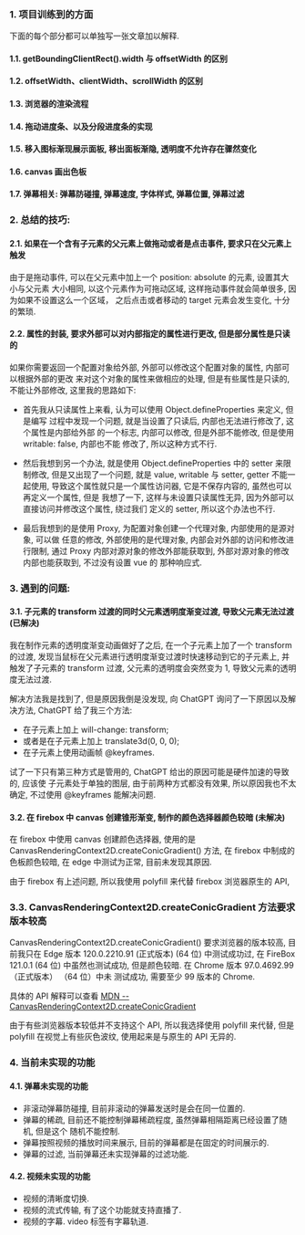 ### 1. 项目训练到的方面

下面的每个部分都可以单独写一张文章加以解释.

#### 1.1. getBoundingClientRect().width 与 offsetWidth 的区别
#### 1.2. offsetWidth、clientWidth、scrollWidth 的区别
#### 1.3. 浏览器的渲染流程
#### 1.4. 拖动进度条、以及分段进度条的实现
#### 1.5. 移入图标渐现展示面板, 移出面板渐隐, 透明度不允许存在骤然变化
#### 1.6. canvas 画出色板
#### 1.7. 弹幕相关: 弹幕防碰撞, 弹幕速度, 字体样式, 弹幕位置, 弹幕过滤

### 2. 总结的技巧:

#### 2.1. 如果在一个含有子元素的父元素上做拖动或者是点击事件, 要求只在父元素上触发

由于是拖动事件, 可以在父元素中加上一个 position: absolute 的元素, 设置其大小与父元素
大小相同, 以这个元素作为可拖动区域, 这样拖动事件就会简单很多, 因为如果不设置这么一个区域，
之后点击或者移动的 target 元素会发生变化, 十分的繁琐.

#### 2.2. 属性的封装, 要求外部可以对内部指定的属性进行更改, 但是部分属性是只读的

如果你需要返回一个配置对象给外部, 外部可以修改这个配置对象的属性, 内部可以根据外部的更改
来对这个对象的属性来做相应的处理, 但是有些属性是只读的, 不能让外部修改, 这里我的思路如下:
   
- 首先我从只读属性上来看, 认为可以使用 Object.defineProperties 来定义, 但是编写
过程中发现一个问题, 就是当设置了只读后, 内部也无法进行修改了, 这个属性是内部给外部
的一个标志, 内部可以修改, 但是外部不能修改, 但是使用 writable: false, 内部也不能
修改了, 所以这种方式不行.

- 然后我想到另一个办法, 就是使用 Object.defineProperties 中的 setter 来限制修改,
但是又出现了一个问题, 就是 value, writable 与 setter, getter 不能一起使用,
导致这个属性就只是一个属性访问器, 它是不保存内容的, 虽然也可以再定义一个属性, 但是
我想了一下, 这样与未设置只读属性无异, 因为外部可以直接访问并修改这个属性, 绕过我们
定义的 setter, 所以这个办法也不行.

- 最后我想到的是使用 Proxy, 为配置对象创建一个代理对象, 内部使用的是源对象, 可以做
任意的修改, 外部使用的是代理对象, 内部会对外部的访问和修改进行限制, 通过 Proxy 
内部对源对象的修改外部能获取到, 外部对源对象的修改内部也能获取到, 不过没有设置 vue 的
那种响应式.

### 3. 遇到的问题:

#### 3.1. 子元素的 transform 过渡的同时父元素透明度渐变过渡, 导致父元素无法过渡 (已解决)

我在制作元素的透明度渐变动画做好了之后, 在一个子元素上加了一个 transform 的过渡, 
发现当鼠标在父元素进行透明度渐变过渡时快速移动到它的子元素上, 并触发了子元素的 transform 
过渡, 父元素的透明度会突然变为 1, 导致父元素的透明度无法过渡.

解决方法我是找到了, 但是原因我倒是没发现, 向 ChatGPT 询问了一下原因以及解决方法, ChatGPT 给了我三个方法:
- 在子元素上加上 will-change: transform;
- 或者是在子元素上加上 translate3d(0, 0, 0);
- 在子元素上使用动画帧 @keyframes.

试了一下只有第三种方式是管用的, ChatGPT 给出的原因可能是硬件加速的导致的, 应该使
子元素处于单独的图层, 由于前两种方式都没有效果, 所以原因我也不太确定, 不过使用
@keyframes 能解决问题.

#### 3.2. 在 firebox 中 canvas 创建锥形渐变, 制作的颜色选择器颜色较暗 (未解决)
在 firebox 中使用 canvas 创建颜色选择器, 使用的是 
CanvasRenderingContext2D.createConicGradient() 方法, 在 firebox 中制成的
色板颜色较暗, 在 edge 中测试为正常, 目前未发现其原因.

由于 firebox 有上述问题, 所以我使用 polyfill 来代替 firebox 浏览器原生的 API,

### 3.3. CanvasRenderingContext2D.createConicGradient 方法要求版本较高
CanvasRenderingContext2D.createConicGradient() 要求浏览器的版本较高, 目前我只在
Edge 版本 120.0.2210.91 (正式版本) (64 位) 中测试成功过, 在 FireBox 121.0.1 (64 位)
中虽然也测试成功, 但是颜色较暗. 在 Chrome 版本 97.0.4692.99（正式版本） （64 位）中未
测试成功, 需要至少 99 版本的 Chrome.

具体的 API 解释可以查看 [MDN -- CanvasRenderingContext2D.createConicGradient](https://developer.mozilla.org/en-US/docs/Web/API/CanvasRenderingContext2D/createConicGradient#browser_compatibility)

由于有些浏览器版本较低并不支持这个 API, 所以我选择使用 polyfill 来代替, 但是 polyfill
在视觉上有些灰色波纹, 使用起来是与原生的 API 无异的.

### 4. 当前未实现的功能

#### 4.1. 弹幕未实现的功能
- 非滚动弹幕防碰撞, 目前非滚动的弹幕发送时是会在同一位置的.
- 弹幕的稀疏, 目前还不能控制弹幕稀疏程度, 虽然弹幕相隔距离已经设置了随机, 但是这个
随机不能控制.
- 弹幕按照视频的播放时间来展示, 目前的弹幕都是在固定的时间展示的.
- 弹幕的过滤, 当前弹幕还未实现弹幕的过滤功能.

#### 4.2. 视频未实现的功能
- 视频的清晰度切换.
- 视频的流式传输, 有了这个功能就支持直播了.
- 视频的字幕. video 标签有字幕轨道.
